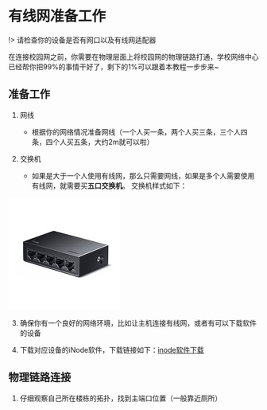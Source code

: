 # 有线网准备工作
!> 请检查你的设备是否有网口以及有线网适配器

在连接校园网之前，你需要在物理层面上将校园网的物理链路打通，学校网络中心已经帮你把99%的事情干好了，剩下的1%可以跟着本教程一步步来~

## 准备工作
1. 网线
    - 根据你的网络情况准备网线（一个人买一条，两个人买三条，三个人四条，四个人买五条，大约2m就可以啦）

2. 交换机
    - 如果是大于一个人使用有线网，那么只需要网线，如果是多个人需要使用有线网，就需要买**五口交换机**。
    交换机样式如下：
    
![交换机](img/connect11.jpg)

3. 确保你有一个良好的网络环境，比如让主机连接有线网，或者有可以下载软件的设备

4. 下载对应设备的iNode软件，下载链接如下：[inode软件下载](https://netc.jnu.edu.cn/rjxz/list.htm)

## 物理链路连接

1. 仔细观察自己所在楼栋的拓扑，找到主端口位置（一般靠近厕所）
